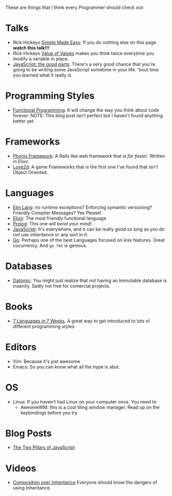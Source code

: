 These are things that I think every Programmer should check out:

# Talks

- Rick Hickeys [Simple Made Easy](https://www.infoq.com/presentations/Simple-Made-Easy): If you do nothing else on this page **watch this talk!!!**
- Rick Hickeys [Value of Values](https://www.infoq.com/presentations/Value-Values) makes you think twice everytime you modify a variable in place. 
- [JavaScript: the good parts](http://www.youtube.com/watch?v=hQVTIJBZook): There's a very good chance that you're going to be writing some JavaScript sometime in your life. 'bout time you learned what it really is. 

# Programming Styles

- [Functional Programming](https://www.smashingmagazine.com/2014/07/dont-be-scared-of-functional-programming/): It will change the way you think about code forever. NOTE: This blog post isn't perfect but I haven't found anything better yet.

# Frameworks

- [Phonix Framework](phoenixframework.org): A Rails like web framework that is _far faster_. Written in Elixir.
- [Love2d](love2d.org): A game Frameworks that is the first one I've found that _isn't_ Object Oriented.

# Languages

- [Elm Lang](elm-lang.org): no runtime exceptions? Enforcing symantic versioning? Friendly Complier Messages? Yes Please!
- [Elixir](elixir-lang.org): The most friendly functional language
- [Prolog](swi-prolog.org): This one will _bend your mind!_. 
- [JavaScript](https://www.javascript.com/): It's everywhere, and it can be really good so long as you _do not_ use inheritance or any sort in it.
- [Go](golang.com): Perhaps one of the best Languages focused on _less_ features. Great cocurrency. And `go fmt` is genious.

# Databases

- [Datomic]( www.datomic.com ): You might just realize that not having an Immutable database is insanity. Sadly not free for comercial projects.

# Books

- [7 Languages in 7 Weeks](https://pragprog.com/book/btlang/seven-languages-in-seven-weeks). A great way to get introduced to lots of different programming styles

# Editors

- Vim: Because it's just awesome
- Emacs: So you can know what all the hype is abut. 

# OS

- Linux: If you haven't had Linux on your computer once. You need to
    - AweomeWM: this is a cool tiling window manager. Read up on the keybindings before you try

# Blog Posts

- [The Two Pillars of JavaScript](https://medium.com/javascript-scene/the-two-pillars-of-javascript-ee6f3281e7f3)

# Videos

- [Composition over Inheritance](https://medium.com/humans-create-software/composition-over-inheritance-cb6f88070205) Everyone should know the dangers of using Inheritance.
